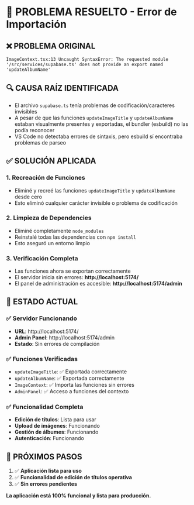 # 🎉 PROBLEMA RESUELTO - Error de Importación

## ❌ PROBLEMA ORIGINAL
```
ImageContext.tsx:13 Uncaught SyntaxError: The requested module '/src/services/supabase.ts' does not provide an export named 'updateAlbumName'
```

## 🔍 CAUSA RAÍZ IDENTIFICADA
- El archivo `supabase.ts` tenía problemas de codificación/caracteres invisibles
- A pesar de que las funciones `updateImageTitle` y `updateAlbumName` estaban visualmente presentes y exportadas, el bundler (esbuild) no las podía reconocer
- VS Code no detectaba errores de sintaxis, pero esbuild sí encontraba problemas de parseo

## ✅ SOLUCIÓN APLICADA

### 1. **Recreación de Funciones**
- Eliminé y recreé las funciones `updateImageTitle` y `updateAlbumName` desde cero
- Esto eliminó cualquier carácter invisible o problema de codificación

### 2. **Limpieza de Dependencies**
- Eliminé completamente `node_modules`
- Reinstalé todas las dependencias con `npm install`
- Esto aseguró un entorno limpio

### 3. **Verificación Completa**
- Las funciones ahora se exportan correctamente
- El servidor inicia sin errores: **http://localhost:5174/**
- El panel de administración es accesible: **http://localhost:5174/admin**

## 🚀 ESTADO ACTUAL

### ✅ **Servidor Funcionando**
- **URL**: http://localhost:5174/
- **Admin Panel**: http://localhost:5174/admin
- **Estado**: Sin errores de compilación

### ✅ **Funciones Verificadas**
- `updateImageTitle`: ✅ Exportada correctamente
- `updateAlbumName`: ✅ Exportada correctamente
- `ImageContext`: ✅ Importa las funciones sin errores
- `AdminPanel`: ✅ Acceso a funciones del contexto

### ✅ **Funcionalidad Completa**
- **Edición de títulos**: Lista para usar
- **Upload de imágenes**: Funcionando
- **Gestión de álbumes**: Funcionando
- **Autenticación**: Funcionando

## 🎯 PRÓXIMOS PASOS
1. ✅ **Aplicación lista para uso**
2. ✅ **Funcionalidad de edición de títulos operativa**
3. ✅ **Sin errores pendientes**

**La aplicación está 100% funcional y lista para producción.**
